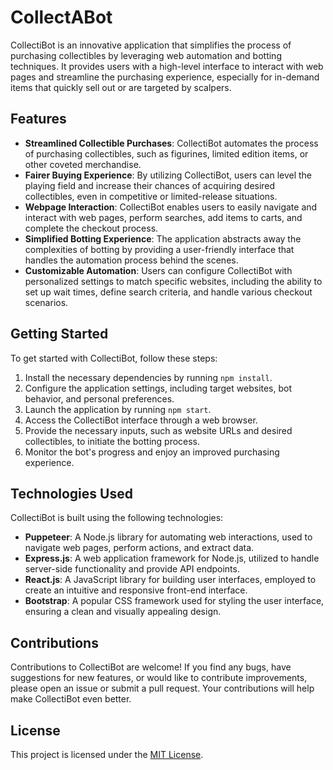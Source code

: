 # CollectABot

CollectiBot is an innovative application that simplifies the process of purchasing collectibles by leveraging web automation and botting techniques. It provides users with a high-level interface to interact with web pages and streamline the purchasing experience, especially for in-demand items that quickly sell out or are targeted by scalpers.

## Features

- **Streamlined Collectible Purchases**: CollectiBot automates the process of purchasing collectibles, such as figurines, limited edition items, or other coveted merchandise.
- **Fairer Buying Experience**: By utilizing CollectiBot, users can level the playing field and increase their chances of acquiring desired collectibles, even in competitive or limited-release situations.
- **Webpage Interaction**: CollectiBot enables users to easily navigate and interact with web pages, perform searches, add items to carts, and complete the checkout process.
- **Simplified Botting Experience**: The application abstracts away the complexities of botting by providing a user-friendly interface that handles the automation process behind the scenes.
- **Customizable Automation**: Users can configure CollectiBot with personalized settings to match specific websites, including the ability to set up wait times, define search criteria, and handle various checkout scenarios.

## Getting Started

To get started with CollectiBot, follow these steps:

1. Install the necessary dependencies by running `npm install`.
2. Configure the application settings, including target websites, bot behavior, and personal preferences.
3. Launch the application by running `npm start`.
4. Access the CollectiBot interface through a web browser.
5. Provide the necessary inputs, such as website URLs and desired collectibles, to initiate the botting process.
6. Monitor the bot's progress and enjoy an improved purchasing experience.

## Technologies Used

CollectiBot is built using the following technologies:

- **Puppeteer**: A Node.js library for automating web interactions, used to navigate web pages, perform actions, and extract data.
- **Express.js**: A web application framework for Node.js, utilized to handle server-side functionality and provide API endpoints.
- **React.js**: A JavaScript library for building user interfaces, employed to create an intuitive and responsive front-end interface.
- **Bootstrap**: A popular CSS framework used for styling the user interface, ensuring a clean and visually appealing design.

## Contributions

Contributions to CollectiBot are welcome! If you find any bugs, have suggestions for new features, or would like to contribute improvements, please open an issue or submit a pull request. Your contributions will help make CollectiBot even better.

## License

This project is licensed under the [MIT License](LICENSE).
